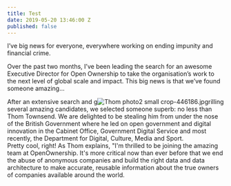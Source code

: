 ```yaml
---
title: Test
date: 2019-05-20 13:46:00 Z
published: false
---
```


                                                   

I’ve big news for everyone, everywhere working on ending impunity and financial crime.

Over the past two months, I’ve been leading the search for an awesome Executive Director for Open Ownership to take the organisation’s work to the next level of global scale and impact. This big news is that we’ve found someone amazing...

After an extensive search and g![Thom photo2 small crop-446186.jpg](/uploads/Thom%20photo2%20small%20crop-446186.jpg)rilling several amazing candidates, we selected someone superb: no less than Thom Townsend. We are delighted to be stealing him from under the nose of the British Government where he led on open government and digital innovation in the Cabinet Office, Government Digital Service and most recently, the Department for Digital, Culture, Media and Sport.\
Pretty cool, right!
As Thom explains, "I'm thrilled to be joining the amazing team at OpenOwnership. It's more critical now than ever before that we end the abuse of anonymous companies and build the right data and data architecture to make accurate, reusable information about the true owners of companies available around the world.